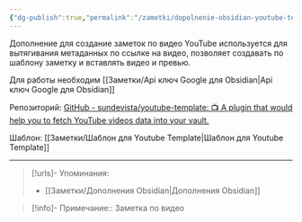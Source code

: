 ```yaml
---
{"dg-publish":true,"permalink":"/zametki/dopolnenie-obsidian-youtube-template/","created":"2024-07-09 14:18","updated":"2024-09-23T22:32:06+03:00"}
---
```


Дополнение для создание заметок по видео YouTube используется для вытягивания метаданных по ссылке на видео, позволяет создавать по шаблону заметку и вставлять видео и превью.

Для работы необходим [[Заметки/Api ключ Google для Obsidian\|Api ключ Google для Obsidian]]

Репозиторий: [GitHub - sundevista/youtube-template: 📺 A plugin that would help you to fetch YouTube videos data into your vault.](https://github.com/sundevista/youtube-template)

Шаблон: [[Заметки/Шаблон для Youtube Template\|Шаблон для Youtube Template]]

---
> [!urls]- Упоминания:
> - [[Заметки/Дополнения Obsidian\|Дополнения Obsidian]]

> [!info]-
> Примечание:: Заметка по видео